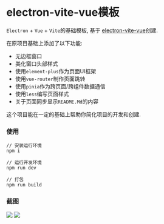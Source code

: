 # electron-vite-vue模板

`Electron` + `Vue` + `Vite`的基础模板, 基于 [electron-vite-vue](https://github.com/electron-vite/electron-vite-vue)创建.

在原项目基础上添加了以下功能:
- 无边框窗口
- 美化窗口头部样式
- 使用`element-plus`作为页面UI框架
- 使用`vue-router`制作页面跳转
- 使用`pinia`作为跨页面/跨组件数据通信
- 使用`less`编写页面样式
- 关于页面同步显示`README.Md`的内容

这个项目能在一定的基础上帮助你简化项目的开发和创建.

### 使用
```
// 安装运行环境
npm i 

// 运行开发环境
npm run dev

// 打包
npm run build
````

### 截图
![](/20230215151343.jpg)
![](/20230215151348.jpg)